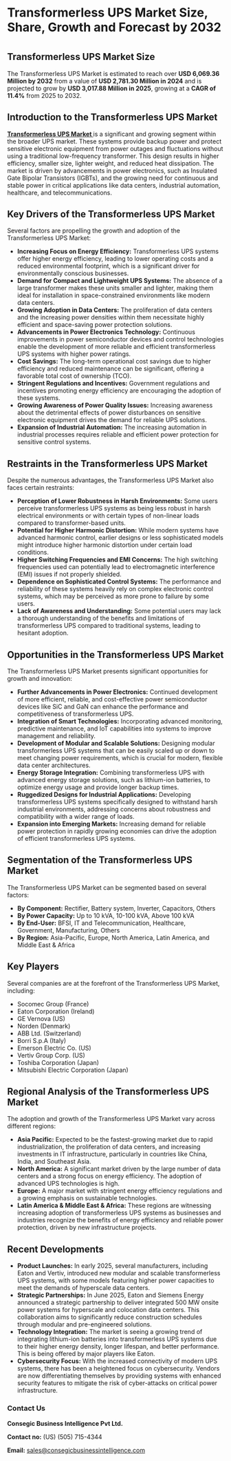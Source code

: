 # Transformerless UPS Market Size, Share, Growth and Forecast by 2032
# <h2>Transformerless UPS Market Size</h2>
<p>The Transformerless UPS Market is estimated to reach over <strong>USD 6,069.36 Million by 2032</strong> from a value of <strong>USD 2,781.30 Million in 2024</strong> and is projected to grow by <strong>USD 3,017.88 Million in 2025</strong>, growing at a <strong>CAGR of 11.4%</strong> from 2025 to 2032.</p>


<h2>Introduction to the Transformerless UPS Market</h2>
<p> <a href="https://www.consegicbusinessintelligence.com/transformerless-ups-market"><b> Transformerless UPS Market </b></a> is a significant and growing segment within the broader UPS market. These systems provide backup power and protect sensitive electronic equipment from power outages and fluctuations without using a traditional low-frequency transformer. This design results in higher efficiency, smaller size, lighter weight, and reduced heat dissipation. The market is driven by advancements in power electronics, such as Insulated Gate Bipolar Transistors (IGBTs), and the growing need for continuous and stable power in critical applications like data centers, industrial automation, healthcare, and telecommunications.</p>



<h2>Key Drivers of the Transformerless UPS Market</h2>
<p>Several factors are propelling the growth and adoption of the Transformerless UPS Market:</p>
<ul>
<li><strong>Increasing Focus on Energy Efficiency:</strong> Transformerless UPS systems offer higher energy efficiency, leading to lower operating costs and a reduced environmental footprint, which is a significant driver for environmentally conscious businesses.</li>
<li><strong>Demand for Compact and Lightweight UPS Systems:</strong> The absence of a large transformer makes these units smaller and lighter, making them ideal for installation in space-constrained environments like modern data centers.</li>
<li><strong>Growing Adoption in Data Centers:</strong> The proliferation of data centers and the increasing power densities within them necessitate highly efficient and space-saving power protection solutions.</li>
<li><strong>Advancements in Power Electronics Technology:</strong> Continuous improvements in power semiconductor devices and control technologies enable the development of more reliable and efficient transformerless UPS systems with higher power ratings.</li>
<li><strong>Cost Savings:</strong> The long-term operational cost savings due to higher efficiency and reduced maintenance can be significant, offering a favorable total cost of ownership (TCO).</li>
<li><strong>Stringent Regulations and Incentives:</strong> Government regulations and incentives promoting energy efficiency are encouraging the adoption of these systems.</li>
<li><strong>Growing Awareness of Power Quality Issues:</strong> Increasing awareness about the detrimental effects of power disturbances on sensitive electronic equipment drives the demand for reliable UPS solutions.</li>
<li><strong>Expansion of Industrial Automation:</strong> The increasing automation in industrial processes requires reliable and efficient power protection for sensitive control systems.</li>
</ul>



<h2>Restraints in the Transformerless UPS Market</h2>
<p>Despite the numerous advantages, the Transformerless UPS Market also faces certain restraints:</p>
<ul>
<li><strong>Perception of Lower Robustness in Harsh Environments:</strong> Some users perceive transformerless UPS systems as being less robust in harsh electrical environments or with certain types of non-linear loads compared to transformer-based units.</li>
<li><strong>Potential for Higher Harmonic Distortion:</strong> While modern systems have advanced harmonic control, earlier designs or less sophisticated models might introduce higher harmonic distortion under certain load conditions.</li>
<li><strong>Higher Switching Frequencies and EMI Concerns:</strong> The high switching frequencies used can potentially lead to electromagnetic interference (EMI) issues if not properly shielded.</li>
<li><strong>Dependence on Sophisticated Control Systems:</strong> The performance and reliability of these systems heavily rely on complex electronic control systems, which may be perceived as more prone to failure by some users.</li>
<li><strong>Lack of Awareness and Understanding:</strong> Some potential users may lack a thorough understanding of the benefits and limitations of transformerless UPS compared to traditional systems, leading to hesitant adoption.</li>
</ul>



<h2>Opportunities in the Transformerless UPS Market</h2>
<p>The Transformerless UPS Market presents significant opportunities for growth and innovation:</p>
<ul>
<li><strong>Further Advancements in Power Electronics:</strong> Continued development of more efficient, reliable, and cost-effective power semiconductor devices like SiC and GaN can enhance the performance and competitiveness of transformerless UPS.</li>
<li><strong>Integration of Smart Technologies:</strong> Incorporating advanced monitoring, predictive maintenance, and IoT capabilities into systems to improve management and reliability.</li>
<li><strong>Development of Modular and Scalable Solutions:</strong> Designing modular transformerless UPS systems that can be easily scaled up or down to meet changing power requirements, which is crucial for modern, flexible data center architectures.</li>
<li><strong>Energy Storage Integration:</strong> Combining transformerless UPS with advanced energy storage solutions, such as lithium-ion batteries, to optimize energy usage and provide longer backup times.</li>
<li><strong>Ruggedized Designs for Industrial Applications:</strong> Developing transformerless UPS systems specifically designed to withstand harsh industrial environments, addressing concerns about robustness and compatibility with a wider range of loads.</li>
<li><strong>Expansion into Emerging Markets:</strong> Increasing demand for reliable power protection in rapidly growing economies can drive the adoption of efficient transformerless UPS systems.</li>
</ul>



<h2>Segmentation of the Transformerless UPS Market</h2>
<p>The Transformerless UPS Market can be segmented based on several factors:</p>
<ul>
<li><strong>By Component:</strong> Rectifier, Battery system, Inverter, Capacitors, Others</li>
<li><strong>By Power Capacity:</strong> Up to 10 kVA, 10-100 kVA, Above 100 kVA</li>
<li><strong>By End-User:</strong> BFSI, IT and Telecommunication, Healthcare, Government, Manufacturing, Others</li>
<li><strong>By Region:</strong> Asia-Pacific, Europe, North America, Latin America, and Middle East & Africa</li>
</ul>



<h2>Key Players</h2>
<p>Several companies are at the forefront of the Transformerless UPS Market, including:</p>
<ul>
<li>Socomec Group (France)</li>
<li>Eaton Corporation (Ireland)</li>
<li>GE Vernova (US)</li>
<li>Norden (Denmark)</li>
<li>ABB Ltd. (Switzerland)</li>
<li>Borri S.p.A (Italy)</li>
<li>Emerson Electric Co. (US)</li>
<li>Vertiv Group Corp. (US)</li>
<li>Toshiba Corporation (Japan)</li>
<li>Mitsubishi Electric Corporation (Japan)</li>
</ul>



<h2>Regional Analysis of the Transformerless UPS Market</h2>
<p>The adoption and growth of the Transformerless UPS Market vary across different regions:</p>
<ul>
<li><strong>Asia Pacific:</strong> Expected to be the fastest-growing market due to rapid industrialization, the proliferation of data centers, and increasing investments in IT infrastructure, particularly in countries like China, India, and Southeast Asia.</li>
<li><strong>North America:</strong> A significant market driven by the large number of data centers and a strong focus on energy efficiency. The adoption of advanced UPS technologies is high.</li>
<li><strong>Europe:</strong> A major market with stringent energy efficiency regulations and a growing emphasis on sustainable technologies.</li>
<li><strong>Latin America & Middle East & Africa:</strong> These regions are witnessing increasing adoption of transformerless UPS systems as businesses and industries recognize the benefits of energy efficiency and reliable power protection, driven by new infrastructure projects.</li>
</ul>



<h2>Recent Developments</h2>
<ul>
<li><strong>Product Launches:</strong> In early 2025, several manufacturers, including Eaton and Vertiv, introduced new modular and scalable transformerless UPS systems, with some models featuring higher power capacities to meet the demands of hyperscale data centers.</li>
<li><strong>Strategic Partnerships:</strong> In June 2025, Eaton and Siemens Energy announced a strategic partnership to deliver integrated 500 MW onsite power systems for hyperscale and colocation data centers. This collaboration aims to significantly reduce construction schedules through modular and pre-engineered solutions.</li>
<li><strong>Technology Integration:</strong> The market is seeing a growing trend of integrating lithium-ion batteries into transformerless UPS systems due to their higher energy density, longer lifespan, and better performance. This is being offered by major players like Eaton.</li>
<li><strong>Cybersecurity Focus:</strong> With the increased connectivity of modern UPS systems, there has been a heightened focus on cybersecurity. Vendors are now differentiating themselves by providing systems with enhanced security features to mitigate the risk of cyber-attacks on critical power infrastructure.</li>
</ul>


<div class="contact">
<h3>Contact Us</h3>
<p><strong>Consegic Business Intelligence Pvt Ltd.</strong></p>
<p><strong>Contact no:</strong> (US) (505) 715-4344</p>
<p><strong>Email:</strong> <a href="mailto:sales@consegicbusinessintelligence.com">sales@consegicbusinessintelligence.com</a></p>

</body>
</html>
